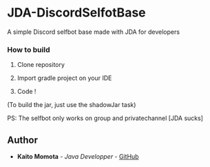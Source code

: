 # JDA-DiscordSelfotBase

A simple Discord selfbot base made with JDA for developers

### How to build

1. Clone repository

2. Import gradle project on your IDE

3. Code !

(To build the jar, just use the shadowJar task)

PS: The selfbot only works on group and privatechannel [JDA sucks]

## Author

* **Kaito Momota** - *Java Developper* - [GitHub](https://github.com/KaitoMomota)




